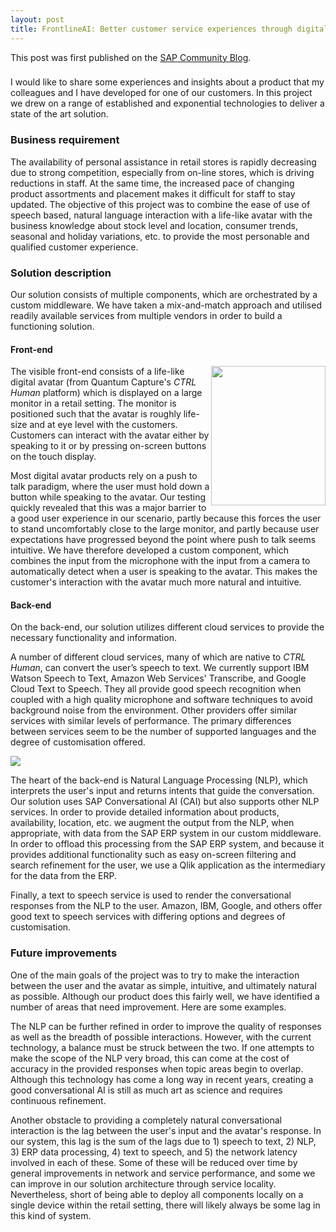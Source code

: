 ```yaml
---
layout: post
title: FrontlineAI: Better customer service experiences through digital humans
---
```


This post was first published on the [SAP Community Blog](https://blogs.sap.com/2019/02/27/frontlineai-better-customer-service-experiences-through-digital-humans/).

### 

I would like to share some experiences and insights about a product that my colleagues and I have developed for one of our customers. In this project we drew on a range of established and exponential technologies to deliver a state of the art solution.

### Business requirement

The availability of personal assistance in retail stores is rapidly decreasing due to strong competition, especially from on-line stores, which is driving reductions in staff. At the same time, the increased pace of changing product assortments and placement makes it difficult for staff to stay updated. The objective of this project was to combine the ease of use of speech based, natural language interaction with a life-like avatar with the business knowledge about stock level and location, consumer trends, seasonal and holiday variations, etc. to provide the most personable and qualified customer experience.

### Solution description

Our solution consists of multiple components, which are orchestrated by a custom middleware. We have taken a mix-and-match approach and utilised readily available services from multiple vendors in order to build a functioning solution.

#### Front-end

<img style="float: right;" src="https://blogs.sap.com/wp-content/uploads/2019/02/avatar_setup.jpg" width="183" height="223" />The visible front-end consists of a life-like digital avatar (from Quantum Capture's <em>CTRL Human</em> platform) which is displayed on a large monitor in a retail setting. The monitor is positioned such that the avatar is roughly life-size and at eye level with the customers. Customers can interact with the avatar either by speaking to it or by pressing on-screen buttons on the touch display.

Most digital avatar products rely on a push to talk paradigm, where the user must hold down a button while speaking to the avatar. Our testing quickly revealed that this was a major barrier to a good user experience in our scenario, partly because this forces the user to stand uncomfortably close to the large monitor, and partly because user expectations have progressed beyond the point where push to talk seems intuitive. We have therefore developed a custom component, which combines the input from the microphone with the input from a camera to automatically detect when a user is speaking to the avatar. This makes the customer's interaction with the avatar much more natural and intuitive.

#### Back-end

On the back-end, our solution utilizes different cloud services to provide the necessary functionality and information.

A number of different cloud services, many of which are native to <em>CTRL Human</em>, can convert the user’s speech to text. We currently support IBM Watson Speech to Text, Amazon Web Services' Transcribe, and Google Cloud Text to Speech. They all provide good speech recognition when coupled with a high quality microphone and software techniques to avoid background noise from the environment. Other providers offer similar services with similar levels of performance. The primary differences between services seem to be the number of supported languages and the degree of customisation offered.

<img src="https://blogs.sap.com/wp-content/uploads/2019/02/Architecture-final.png" />

The heart of the back-end is Natural Language Processing (NLP), which interprets the user's input and returns intents that guide the conversation. Our solution uses SAP Conversational AI (CAI) but also supports other NLP services. In order to provide detailed information about products, availability, location, etc. we augment the output from the NLP, when appropriate, with data from the SAP ERP system in our custom middleware. In order to offload this processing from the SAP ERP system, and because it provides additional functionality such as easy on-screen filtering and search refinement for the user, we use a Qlik application as the intermediary for the data from the ERP.

Finally, a text to speech service is used to render the conversational responses from the NLP to the user. Amazon, IBM, Google, and others offer good text to speech services with differing options and degrees of customisation.

### Future improvements

One of the main goals of the project was to try to make the interaction between the user and the avatar as simple, intuitive, and ultimately natural as possible. Although our product does this fairly well, we have identified a number of areas that need improvement. Here are some examples.

The NLP can be further refined in order to improve the quality of responses as well as the breadth of possible interactions. However, with the current technology, a balance must be struck between the two. If one attempts to make the scope of the NLP very broad, this can come at the cost of accuracy in the provided responses when topic areas begin to overlap. Although this technology has come a long way in recent years, creating a good conversational AI is still as much art as science and requires continuous refinement.

Another obstacle to providing a completely natural conversational interaction is the lag between the user's input and the avatar's response. In our system, this lag is the sum of the lags due to 1) speech to text, 2) NLP, 3) ERP data processing, 4) text to speech, and 5) the network latency involved in each of these. Some of these will be reduced over time by general improvements in network and service performance, and some we can improve in our solution architecture through service locality. Nevertheless, short of being able to deploy all components locally on a single device within the retail setting, there will likely always be some lag in this kind of system.


